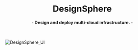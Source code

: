 <h1 align="center">
DesignSphere
</h1>
<h4 align="center">
  - Design and deploy multi-cloud infrastructure. -
  <br>
</h4>
<br>

![DesignSphere_UI](https://github.com/DesignPlain/.github/assets/19748270/220741e9-2351-4684-a4f5-c916d95a7be0)
